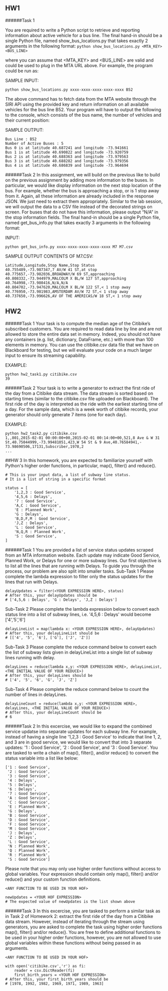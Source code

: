 ## HW1 

######Task 1

You are required to write a Python script to retrieve and reporting information about active vehicle for a bus line. The final hand-in should be a single Python file, named show_bus_locations.py that takes exactly 2 arguments in the following format:
```python show_bus_locations.py <MTA_KEY> <BUS_LINE>```

where you can assume that <MTA_KEY> and <BUS_LINE> are valid and could be used to plug in the MTA URL above. For example, the program could be run as:

SAMPLE INPUT:  

```python show_bus_locations.py xxxx-xxxx-xxxx-xxxx-xxxx B52```

The above command has to fetch data from the MTA website through the SIRI API using the provided key and return information on all available vehicles for the bus line B52. Your program will have to output the following to the console, which consists of the bus name, the number of vehicles and their current position:

SAMPLE OUTPUT:

```
Bus Line : B52
Number of Active Buses : 5
Bus 0 is at latitude 40.687241 and longitude -73.941661
Bus 1 is at latitude 40.690822 and longitude -73.920759
Bus 2 is at latitude 40.688363 and longitude -73.979563
Bus 3 is at latitude 40.688282 and longitude -73.979356
Bus 4 is at latitude 40.686839 and longitude -73.964694 
```

######Task 2
In this assignment, we will build on the previous like to build on the previous assignment by adding more information to the buses. In particular, we would like display information on the next stop location of the bus. For example, whether the bus is approaching a stop, or is 1 stop away from it. Again, all these information are already included in the response JSON. We just need to extract them appropriately. Similar to the lab session, we will output the data to a CSV file instead of the decorated strings on screen. For buses that do not have this information, please output “N/A” in the stop information fields. The final hand-in should be a single Python file, named get_bus_info.py that takes exactly 3 arguments in the following format:

INPUT:

```python get_bus_info.py xxxx-xxxx-xxxx-xxxx-xxxx M7 M7.csv```

SAMPLE OUTPUT CONTENTS OF M7.CSV:

```
Latitude,Longitude,Stop Name,Stop Status
40.755489,-73.987347,7 AV/W 41 ST,at stop
40.775657,-73.982036,BROADWAY/W 69 ST,approaching
40.808332,-73.944979,MALCOLM X BL/W 127 ST,approaching
40.764998,-73.980416,N/A,N/A
40.804702,-73.947620,MALCOLM X BL/W 122 ST,< 1 stop away
40.776950,-73.981983,AMSTERDAM AV/W 72 ST,< 1 stop away
40.737650,-73.996626,AV OF THE AMERICAS/W 18 ST,< 1 stop away
```

## HW2 

######Task 1
Your task is to compute the median age of the Citibike’s subscribed customers. You are required to read data line by line and are not allowed to store the entire data set in memory. Indeed, you should not have any containers (e.g. list, dictionary, DataFrame, etc.) with more than 100 elements in memory. You can use the citibike.csv data file that we have on Blackboard for testing, but we will evaluate your code on a much larger input to ensure its streaming capability.


EXAMPLE:
```
python hw2_task1.py citibike.csv
39
```


######Task 2
Your task is to write a generator to extract the first ride of the day from a Citibike data stream. The data stream is sorted based on starting times (similar to the citibike.csv file uploaded on Blackboard). The first ride of the day is interpreted as the ride with the earliest starting time of a day. For the sample data, which is a week worth of citibike records, your generator should only generate 7 items (one for each day).

EXAMPLE:
```
python hw2_task2.py citibike.csv
1,,801,2015-02-01 00:00:00+00,2015-02-01 00:14:00+00,521,8 Ave & W 31
St,40.75044999,-73.99481051,423,W 54 St & 9 Ave,40.76584941,-
73.98690506,17131,Subscriber,1978,2
...
```

##HW 3
In this homework, you are expected to familiarize yourself with Python's higher order functions, in particular, map(), filter() and reduce().
```
# This is your input data, a list of subway line status.
# It is a list of string in a specific format

status = [
    '1,2,3 : Good Service',
    '4,5,6 : Delays',
    '7 : Good Service',
    'A,C : Good Service',
    'E : Planned Work',
    'G : Delays',
    'B,D,F,M : Good Service',
    'J,Z : Delays',
    'L : Good Service',
    'N,Q,R : Planned Work',
    'S : Good Service',
]
```
######Task 1
You are provided a list of service status updates scraped from an MTA information website. Each update may indicate Good Service, Planned Work, or Delays for one or more subway lines. Our first objective is to list all the lines that are running with Delays. To guide you through the process, our problem are also split into smaller tasks.
Sub-Task 1
Please complete the lambda expression to filter only the status updates for the lines that run with Delays.
```
delayUpdates = filter(<YOUR EXPRESSION HERE>, status)
# After this, your delayUpdates should be
# ['4,5,6 : Delays', 'G : Delays', 'J,Z : Delays']
```
Sub-Task 2
Please complete the lambda expression below to convert each status line into a list of subway lines, i.e. '4,5,6 : Delays' would become ['4','5','6']
```
delayLineList = map(lambda x: <YOUR EXPRESSION HERE>, delayUpdates)
# After this, your delayLineList should be
# [['4', '5', '6'], ['G'], ['J', 'Z']]
```
Sub-Task 3
Please complete the reduce command below to convert each the list of subway lists given in delayLineList into a single list of subway lines running with delay.
```
delayLines = reduce(lambda x,y: <YOUR EXPRESSION HERE>, delayLineList, <THE INITIAL VALUE OF YOUR REDUCE>)
# After this, your delayLines should be
# ['4', '5', '6', 'G', 'J', 'Z']
```
Sub-Task 4
Please complete the reduce command below to count the number of lines in delayLines.
```
delayLineCount = reduce(lambda x,y: <YOUR EXPRESSION HERE>, delayLines, <THE INITIAL VALUE OF YOUR REDUCE>)
# After this, your delayLineCount should be
# 6
```

######Task 2
In this excercise, we would like to expand the combined service updatse into separate updates for each subway line. For example, instead of having a single line '1,2,3 : Good Service' to indicate that line 1, 2, and 3 are in good service, we would like to convert that into 3 separate updates: '1 : Good Service', '2 : Good Service', and '3 : Good Service'.
You are tasked to write a chain of map(), filter(), and/or reduce() to convert the status variable into a list like below:
```
['1 : Good Service',
 '2 : Good Service',
 '3 : Good Service',
 '4 : Delays',
 '5 : Delays',
 '6 : Delays',
 '7 : Good Service',
 'A : Good Service',
 'C : Good Service',
 'E : Planned Work',
 'G : Delays',
 'B : Good Service',
 'D : Good Service',
 'F : Good Service',
 'M : Good Service',
 'J : Delays',
 'Z : Delays',
 'L : Good Service',
 'N : Planned Work',
 'Q : Planned Work',
 'R : Planned Work',
 'S : Good Service']
 ```
Please note that you may only use higher order functions without access to global variables. Your expression should contain only map(), filter() and/or reduce() and your custom function definitions.
```
<ANY FUNCTION TO BE USED IN YOUR HOF>

newUpdates = <YOUR HOF EXPRESSION> 
# The expected value of newUpdates is the list shown above
```
 
######Task 3
In this excercise, you are tasked to perform a similar task as in Task 2 of Homework 2: extract the first ride of the day from a Citibike data stream. However, instead of iterating through the stream using generators, you are asked to complete the task using higher order functions map(), filter() and/or reduce(). You are free to define additional functions to be used in your higher order functions, however, you are not allowed to use global variables within these functions without being passed in as arguments.
```
<ANY FUNCTION TO BE USED IN YOUR HOF>

with open('citibike.csv','r') as fi:
    reader = csv.DictReader(fi)
    first_birth_years = <YOUR HOF EXPRESSION>
# After this, your first_birth_years should be
# [1978, 1992, 1982, 1969, 1971, 1989, 1963]
```
